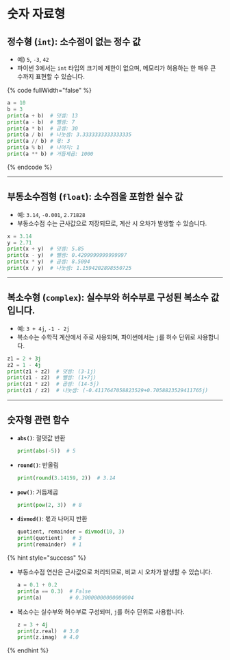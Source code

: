 # 숫자 자료형

## **정수형 (`int`)**: 소수점이 없는 정수 값

* 예) `5`, `-3`, `42`
* 파이썬 3에서는 `int` 타입의 크기에 제한이 없으며, 메모리가 허용하는 한 매우 큰 수까지 표현할 수 있습니다.

{% code fullWidth="false" %}
```python
a = 10
b = 3
print(a + b)  # 덧셈: 13
print(a - b)  # 뺄셈: 7
print(a * b)  # 곱셈: 30
print(a / b)  # 나눗셈: 3.3333333333333335
print(a // b) # 몫: 3
print(a % b)  # 나머지: 1
print(a ** b) # 거듭제곱: 1000
```
{% endcode %}

***

## **부동소수점형 (`float`)**: 소수점을 포함한 실수 값

* 예: `3.14`, `-0.001`, `2.71828`
* 부동소수점 수는 근사값으로 저장되므로, 계산 시 오차가 발생할 수 있습니다.

```python
x = 3.14
y = 2.71
print(x + y)  # 덧셈: 5.85
print(x - y)  # 뺄셈: 0.4299999999999997
print(x * y)  # 곱셈: 8.5094
print(x / y)  # 나눗셈: 1.1594202898550725
```

***

## **복소수형 (`complex`)**: 실수부와 허수부로 구성된 복소수 값입니다.

* 예: `3 + 4j`, `-1 - 2j`
* 복소수는 수학적 계산에서 주로 사용되며, 파이썬에서는 `j`를 허수 단위로 사용합니다.

```python
z1 = 2 + 3j
z2 = 1 - 4j
print(z1 + z2)  # 덧셈: (3-1j)
print(z1 - z2)  # 뺄셈: (1+7j)
print(z1 * z2)  # 곱셈: (14-5j)
print(z1 / z2)  # 나눗셈: (-0.4117647058823529+0.7058823529411765j)
```

***

## 숫자형 관련 함수

*   **`abs()`**: 절댓값 반환

    ```python
    print(abs(-5))  # 5
    ```
*   **`round()`**: 반올림

    ```python
    print(round(3.14159, 2))  # 3.14
    ```
*   **`pow()`**: 거듭제곱

    ```python
    print(pow(2, 3))  # 8
    ```
*   **`divmod()`**: 몫과 나머지 반환

    ```python
    quotient, remainder = divmod(10, 3)
    print(quotient)   # 3
    print(remainder)  # 1
    ```

{% hint style="success" %}
-   부동소수점 연산은 근사값으로 처리되므로, 비교 시 오차가 발생할 수 있습니다.

    ```python
    a = 0.1 + 0.2
    print(a == 0.3)  # False
    print(a)         # 0.30000000000000004
    ```
-   복소수는 실수부와 허수부로 구성되며, `j`를 허수 단위로 사용합니다.

    ```python
    z = 3 + 4j
    print(z.real)  # 3.0
    print(z.imag)  # 4.0
    ```
{% endhint %}





